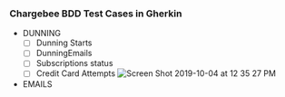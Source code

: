 ### Chargebee  BDD Test Cases in Gherkin ###

* DUNNING
  * [ ] Dunning Starts
  * [ ] DunningEmails
  * [ ] Subscriptions status
  * [ ] Credit Card Attempts
  ![Screen Shot 2019-10-04 at 12 35 27 PM](https://user-images.githubusercontent.com/10224543/66224292-83fd8b00-e6a3-11e9-8fa3-8fe549bf8176.png  )
  
* EMAILS
